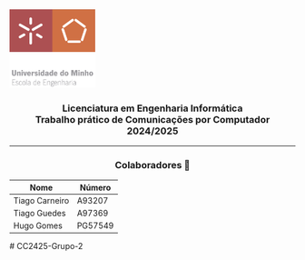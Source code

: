 <img src='media/uminho_eng.png' width="30%"/>

<h3 align="center">Licenciatura em Engenharia Informática <br> Trabalho prático de Comunicações por Computador <br> 2024/2025 </h3>

---
<h3 align="center"> Colaboradores &#129309 </h2>

<div align="center">

| Nome             | Número  |
|------------------|---------|
| Tiago Carneiro   | A93207  |
| Tiago Guedes     | A97369  |
| Hugo Gomes       | PG57549 |

</div>
# CC2425-Grupo-2
